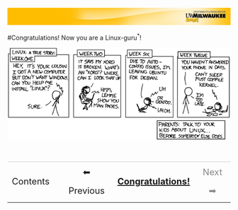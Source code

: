 [![](../../Banner.jpg)](http://uwm.edu/hpc/support)

#Congratulations! Now you are a Linux-guru<sup>*</sup>!

![](./img/xkcd-cautionary.png)

<br>
<table style="width:100%; border-collapse: collapse; border:0px solid black;" >
<tr style="border:0px solid black; border-top:1px solid #CCC; line-height:300%;">
<td style=" border:0px solid black; text-align:center; font-size:20px;"><a style="text-decoration:none;" href="./bash_multi.html">Contents</a></td>
<td style=" border:0px solid black;"></td>
<td style=" border:0px solid black; text-align:center; font-size:20px;"><a style="text-decoration:none;" href="./bash_multi_6.html">⬅ Previous</a></td>
<td style=" border:0px solid black; text-align:center; font-size:20px;"><a style="font-weight:bold;" href="./bash_multi_7.html">Congratulations!</a></td>
<td style=" border:0px solid black; text-align:center; font-size:20px; color: #888;">Next ➡</td>
